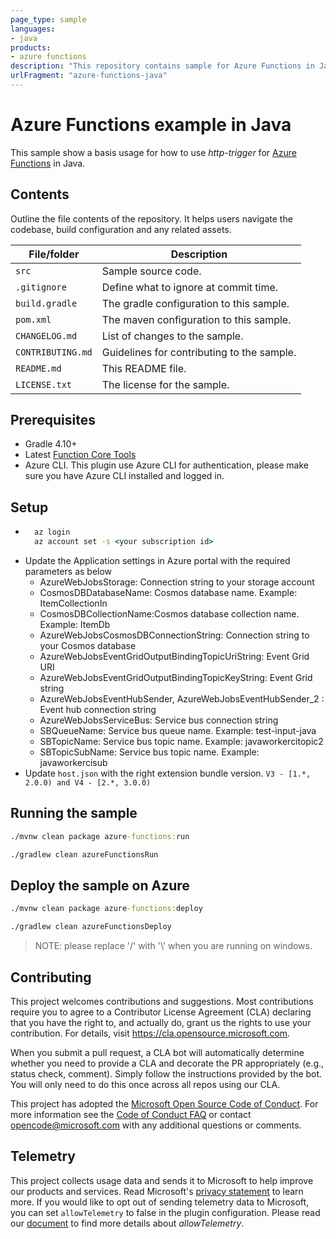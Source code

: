 ```yaml
---
page_type: sample
languages:
- java
products:
- azure functions
description: "This repository contains sample for Azure Functions in Java"
urlFragment: "azure-functions-java"
---
```


# Azure Functions example in Java

This sample show a basis usage for how to use *http-trigger* for [Azure Functions](https://docs.microsoft.com/en-us/azure/azure-functions/) in Java.

## Contents

Outline the file contents of the repository. It helps users navigate the codebase, build configuration and any related assets.

| File/folder       | Description                                |
|-------------------|--------------------------------------------|
| `src`             | Sample source code.                        |
| `.gitignore`      | Define what to ignore at commit time.      |
| `build.gradle`    | The gradle configuration to this sample.   |
| `pom.xml`         | The maven configuration to this sample.   |
| `CHANGELOG.md`    | List of changes to the sample.             |
| `CONTRIBUTING.md` | Guidelines for contributing to the sample. |
| `README.md`       | This README file.                          |
| `LICENSE.txt`         | The license for the sample.                |

## Prerequisites

- Gradle 4.10+
- Latest [Function Core Tools](https://aka.ms/azfunc-install)
- Azure CLI. This plugin use Azure CLI for authentication, please make sure you have Azure CLI installed and logged in.

## Setup

- ```cmd
    az login
    az account set -s <your subscription id>
    ```
- Update the Application settings in Azure portal with the required parameters as below
  - AzureWebJobsStorage: Connection string to your storage account
  - CosmosDBDatabaseName: Cosmos database name. Example: ItemCollectionIn
  - CosmosDBCollectionName:Cosmos database collection name. Example: ItemDb
  - AzureWebJobsCosmosDBConnectionString: Connection string to your Cosmos database
  - AzureWebJobsEventGridOutputBindingTopicUriString: Event Grid URI
  - AzureWebJobsEventGridOutputBindingTopicKeyString: Event Grid string
  - AzureWebJobsEventHubSender, AzureWebJobsEventHubSender_2 : Event hub connection string
  - AzureWebJobsServiceBus: Service bus connection string
  - SBQueueName: Service bus queue name. Example: test-input-java
  - SBTopicName: Service bus topic name. Example: javaworkercitopic2
  - SBTopicSubName: Service bus topic name. Example: javaworkercisub
- Update `host.json` with the right extension bundle version. `V3 - [1.*, 2.0.0) and V4 - [2.*, 3.0.0)`

## Running the sample

```cmd
./mvnw clean package azure-functions:run
```

```cmd
./gradlew clean azureFunctionsRun
```

## Deploy the sample on Azure


```cmd
./mvnw clean package azure-functions:deploy
```

```cmd
./gradlew clean azureFunctionsDeploy
```

> NOTE: please replace '/' with '\\' when you are running on windows.


## Contributing

This project welcomes contributions and suggestions.  Most contributions require you to agree to a
Contributor License Agreement (CLA) declaring that you have the right to, and actually do, grant us
the rights to use your contribution. For details, visit https://cla.opensource.microsoft.com.

When you submit a pull request, a CLA bot will automatically determine whether you need to provide
a CLA and decorate the PR appropriately (e.g., status check, comment). Simply follow the instructions
provided by the bot. You will only need to do this once across all repos using our CLA.

This project has adopted the [Microsoft Open Source Code of Conduct](https://opensource.microsoft.com/codeofconduct/).
For more information see the [Code of Conduct FAQ](https://opensource.microsoft.com/codeofconduct/faq/) or
contact [opencode@microsoft.com](mailto:opencode@microsoft.com) with any additional questions or comments.

## Telemetry
This project collects usage data and sends it to Microsoft to help improve our products and services.
Read Microsoft's [privacy statement](https://privacy.microsoft.com/en-us/privacystatement) to learn more.
If you would like to opt out of sending telemetry data to Microsoft, you can set `allowTelemetry` to false in the plugin configuration.
Please read our [document](https://github.com/microsoft/azure-gradle-plugins/wiki/Configuration) to find more details about *allowTelemetry*.
